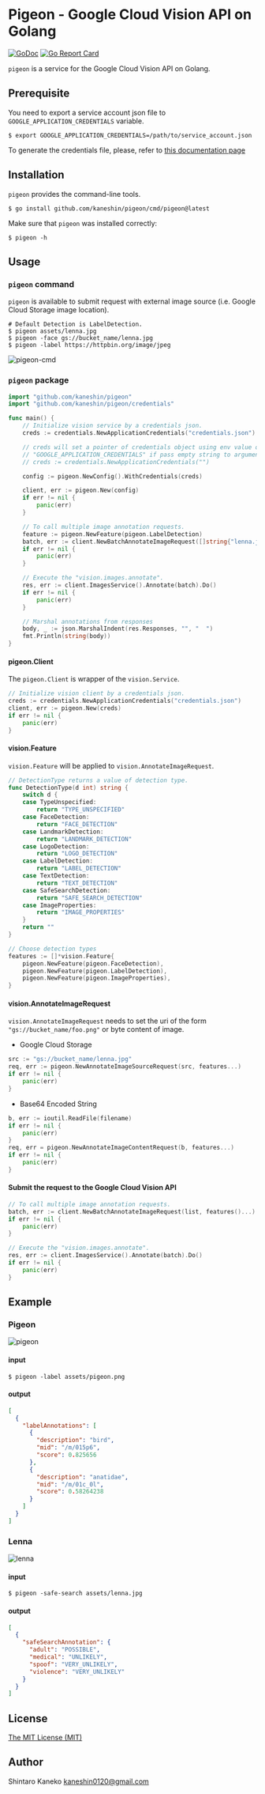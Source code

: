 # Pigeon - Google Cloud Vision API on Golang

[![GoDoc](https://godoc.org/github.com/kaneshin/pigeon?status.svg)](https://godoc.org/github.com/kaneshin/pigeon)
[![Go Report Card](https://goreportcard.com/badge/github.com/kaneshin/pigeon)](https://goreportcard.com/report/github.com/kaneshin/pigeon)

`pigeon` is a service for the Google Cloud Vision API on Golang.

## Prerequisite

You need to export a service account json file to `GOOGLE_APPLICATION_CREDENTIALS` variable.

```
$ export GOOGLE_APPLICATION_CREDENTIALS=/path/to/service_account.json
```

To generate the credentials file, please, refer to [this documentation page](https://cloud.google.com/vision/docs/common/auth#authenticating_with_application_default_credentials)

## Installation

`pigeon` provides the command-line tools.

```shell
$ go install github.com/kaneshin/pigeon/cmd/pigeon@latest
```

Make sure that `pigeon` was installed correctly:

```shell
$ pigeon -h
```

## Usage

### `pigeon` command

`pigeon` is available to submit request with external image source (i.e. Google Cloud Storage image location).

```shell
# Default Detection is LabelDetection.
$ pigeon assets/lenna.jpg
$ pigeon -face gs://bucket_name/lenna.jpg
$ pigeon -label https://httpbin.org/image/jpeg
```

![pigeon-cmd](https://raw.githubusercontent.com/kaneshin/pigeon/main/assets/pigeon-cmd.gif)

### `pigeon` package

```go
import "github.com/kaneshin/pigeon"
import "github.com/kaneshin/pigeon/credentials"

func main() {
	// Initialize vision service by a credentials json.
	creds := credentials.NewApplicationCredentials("credentials.json")

	// creds will set a pointer of credentials object using env value of
	// "GOOGLE_APPLICATION_CREDENTIALS" if pass empty string to argument.
	// creds := credentials.NewApplicationCredentials("")

	config := pigeon.NewConfig().WithCredentials(creds)

	client, err := pigeon.New(config)
	if err != nil {
		panic(err)
	}

	// To call multiple image annotation requests.
	feature := pigeon.NewFeature(pigeon.LabelDetection)
	batch, err := client.NewBatchAnnotateImageRequest([]string{"lenna.jpg"}, feature)
	if err != nil {
		panic(err)
	}

	// Execute the "vision.images.annotate".
	res, err := client.ImagesService().Annotate(batch).Do()
	if err != nil {
		panic(err)
	}

	// Marshal annotations from responses
	body, _ := json.MarshalIndent(res.Responses, "", "  ")
	fmt.Println(string(body))
}
```

#### pigeon.Client

The `pigeon.Client` is wrapper of the `vision.Service`.

```go
// Initialize vision client by a credentials json.
creds := credentials.NewApplicationCredentials("credentials.json")
client, err := pigeon.New(creds)
if err != nil {
	panic(err)
}
```

#### vision.Feature

`vision.Feature` will be applied to `vision.AnnotateImageRequest`.

```go
// DetectionType returns a value of detection type.
func DetectionType(d int) string {
	switch d {
	case TypeUnspecified:
		return "TYPE_UNSPECIFIED"
	case FaceDetection:
		return "FACE_DETECTION"
	case LandmarkDetection:
		return "LANDMARK_DETECTION"
	case LogoDetection:
		return "LOGO_DETECTION"
	case LabelDetection:
		return "LABEL_DETECTION"
	case TextDetection:
		return "TEXT_DETECTION"
	case SafeSearchDetection:
		return "SAFE_SEARCH_DETECTION"
	case ImageProperties:
		return "IMAGE_PROPERTIES"
	}
	return ""
}

// Choose detection types
features := []*vision.Feature{
	pigeon.NewFeature(pigeon.FaceDetection),
	pigeon.NewFeature(pigeon.LabelDetection),
	pigeon.NewFeature(pigeon.ImageProperties),
}
```

#### vision.AnnotateImageRequest

`vision.AnnotateImageRequest` needs to set the uri of the form `"gs://bucket_name/foo.png"` or byte content of image.

- Google Cloud Storage

```go
src := "gs://bucket_name/lenna.jpg"
req, err := pigeon.NewAnnotateImageSourceRequest(src, features...)
if err != nil {
	panic(err)
}
```

- Base64 Encoded String

```go
b, err := ioutil.ReadFile(filename)
if err != nil {
	panic(err)
}
req, err = pigeon.NewAnnotateImageContentRequest(b, features...)
if err != nil {
	panic(err)
}
```

#### Submit the request to the Google Cloud Vision API

```go
// To call multiple image annotation requests.
batch, err := client.NewBatchAnnotateImageRequest(list, features()...)
if err != nil {
	panic(err)
}

// Execute the "vision.images.annotate".
res, err := client.ImagesService().Annotate(batch).Do()
if err != nil {
	panic(err)
}
```


## Example

### Pigeon

![pigeon](https://raw.githubusercontent.com/kaneshin/pigeon/main/assets/pigeon.png)

#### input

```shell
$ pigeon -label assets/pigeon.png
```

#### output

```json
[
  {
    "labelAnnotations": [
      {
        "description": "bird",
        "mid": "/m/015p6",
        "score": 0.825656
      },
      {
        "description": "anatidae",
        "mid": "/m/01c_0l",
        "score": 0.58264238
      }
    ]
  }
]
```


### Lenna

![lenna](https://raw.githubusercontent.com/kaneshin/pigeon/main/assets/lenna.jpg)

#### input

```shell
$ pigeon -safe-search assets/lenna.jpg
```

#### output

```json
[
  {
    "safeSearchAnnotation": {
      "adult": "POSSIBLE",
      "medical": "UNLIKELY",
      "spoof": "VERY_UNLIKELY",
      "violence": "VERY_UNLIKELY"
    }
  }
]
```

## License

[The MIT License (MIT)](http://kaneshin.mit-license.org/)

## Author

Shintaro Kaneko <kaneshin0120@gmail.com>

